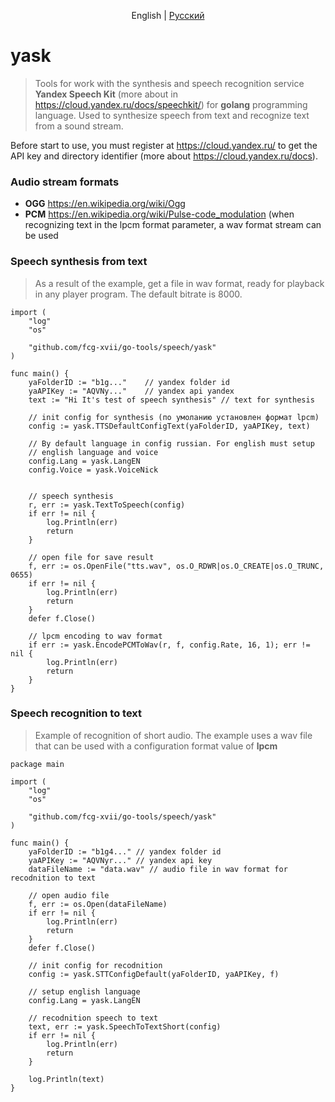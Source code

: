 <p align="center">
  <span>English</span> |
  <a href="README.ru.md">Русский</a>
</p>

# yask
> Tools for work with the synthesis and speech recognition service <b>Yandex Speech Kit</b> (more about in <a href="https://cloud.yandex.ru/docs/speechkit/" target="_blank">https://cloud.yandex.ru/docs/speechkit/</a>) for <b>golang</b> programming language. Used to synthesize speech from text and recognize text from a sound stream.

Before start to use, you must register at <a href="https://cloud.yandex.ru/" target="_blank">https://cloud.yandex.ru/</a> to get the API key and directory identifier (more about <a href="https://cloud.yandex.ru/docs" target="_blank">https://cloud.yandex.ru/docs</a>).

### Audio stream formats
<ul>
    <li><b>OGG</b> <a href="https://ru.wikipedia.org/wiki/Ogg" target="_blank">https://en.wikipedia.org/wiki/Ogg</a></li>
    <li><b>PCM</b> <a href="https://en.wikipedia.org/wiki/Pulse-code_modulation" target="_blank">https://en.wikipedia.org/wiki/Pulse-code_modulation</a> (when recognizing text in the lpcm format parameter, a wav format stream can be used</li>
</ul>

### Speech synthesis from text
> As a result of the example, get a file in wav format, ready for playback in any player program. The default bitrate is 8000.
```golang
import (
	"log"
	"os"

	"github.com/fcg-xvii/go-tools/speech/yask"
)

func main() {
	yaFolderID := "b1g..."    // yandex folder id
	yaAPIKey := "AQVNy..."    // yandex api yandex
	text := "Hi It's test of speech synthesis" // text for synthesis

	// init config for synthesis (по умоланию установлен формат lpcm)
	config := yask.TTSDefaultConfigText(yaFolderID, yaAPIKey, text)

    // By default language in config russian. For english must setup 
    // english language and voice
    config.Lang = yask.LangEN
    config.Voice = yask.VoiceNick


	// speech synthesis
	r, err := yask.TextToSpeech(config)
	if err != nil {
		log.Println(err)
		return
	}

    // open file for save result
	f, err := os.OpenFile("tts.wav", os.O_RDWR|os.O_CREATE|os.O_TRUNC, 0655)
	if err != nil {
		log.Println(err)
		return
	}
	defer f.Close()

    // lpcm encoding to wav format
	if err := yask.EncodePCMToWav(r, f, config.Rate, 16, 1); err != nil {
		log.Println(err)
		return
	}
}
```

### Speech recognition to text
> Example of recognition of short audio. The example uses a wav file that can be used with a configuration format value of <b>lpcm</b>

```golang
package main

import (
	"log"
	"os"

	"github.com/fcg-xvii/go-tools/speech/yask"
)

func main() {
	yaFolderID := "b1g4..." // yandex folder id
	yaAPIKey := "AQVNyr..." // yandex api key
	dataFileName := "data.wav" // audio file in wav format for recodnition to text

    // open audio file
	f, err := os.Open(dataFileName)
	if err != nil {
		log.Println(err)
		return
	}
	defer f.Close()

    // init config for recodnition
	config := yask.STTConfigDefault(yaFolderID, yaAPIKey, f)

    // setup english language
    config.Lang = yask.LangEN

    // recodnition speech to text
	text, err := yask.SpeechToTextShort(config)
	if err != nil {
		log.Println(err)
		return
	}

	log.Println(text)
}
```